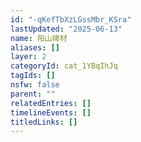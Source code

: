```yaml
---
id: "-qKefTbXzLGssMbr_KSra"
lastUpdated: "2025-06-13"
name: 阳山碑材
aliases: []
layer: 2
categoryId: cat_1YBqIhJq
tagIds: []
nsfw: false
parent: ""
relatedEntries: []
timelineEvents: []
titledLinks: []
---
```


